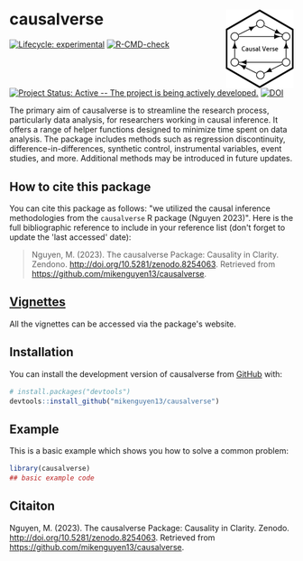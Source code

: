 # causalverse <img src="man/figures/logo.png" align="right" height="139"/>

<!-- badges: start -->

[![Lifecycle: experimental](https://img.shields.io/badge/lifecycle-experimental-orange.svg)](https://lifecycle.r-lib.org/articles/stages.html#experimental) [![R-CMD-check](https://github.com/mikenguyen13/causalverse/actions/workflows/R-CMD-check.yaml/badge.svg)](https://github.com/mikenguyen13/causalverse/actions/workflows/R-CMD-check.yaml) [![Project Status: Active -- The project is being actively developed.](https://www.repostatus.org/badges/latest/active.svg)](https://www.repostatus.org/#active) [![DOI](https://zenodo.org/badge/679072435.svg)](https://zenodo.org/badge/latestdoi/679072435)

<!-- badges: end -->

The primary aim of causalverse is to streamline the research process, particularly data analysis, for researchers working in causal inference. It offers a range of helper functions designed to minimize time spent on data analysis. The package includes methods such as regression discontinuity, difference-in-differences, synthetic control, instrumental variables, event studies, and more. Additional methods may be introduced in future updates.

## How to cite this package

You can cite this package as follows: "we utilized the causal inference methodologies from the `causalverse` R package (Nguyen 2023)". Here is the full bibliographic reference to include in your reference list (don't forget to update the 'last accessed' date):

> Nguyen, M. (2023). The causalverse Package: Causality in Clarity. Zendono. <http://doi.org/10.5281/zenodo.8254063>. Retrieved from <https://github.com/mikenguyen13/causalverse>.

## [Vignettes](https://mikenguyen13.github.io/causalverse)

All the vignettes can be accessed via the package's website.

## Installation

You can install the development version of causalverse from [GitHub](https://github.com/) with:

``` r
# install.packages("devtools")
devtools::install_github("mikenguyen13/causalverse")
```

## Example

This is a basic example which shows you how to solve a common problem:

``` r
library(causalverse)
## basic example code
```

## Citaiton

Nguyen, M. (2023). The causalverse Package: Causality in Clarity. Zenodo. <http://doi.org/10.5281/zenodo.8254063>. Retrieved from <https://github.com/mikenguyen13/causalverse>.
